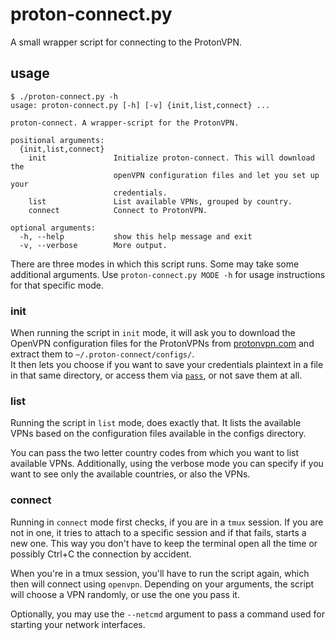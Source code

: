 # proton-connect.py
A small wrapper script for connecting to the ProtonVPN.

## usage
```
$ ./proton-connect.py -h        
usage: proton-connect.py [-h] [-v] {init,list,connect} ...

proton-connect. A wrapper-script for the ProtonVPN.

positional arguments:
  {init,list,connect}
    init               Initialize proton-connect. This will download the
                       openVPN configuration files and let you set up your
                       credentials.
    list               List available VPNs, grouped by country.
    connect            Connect to ProtonVPN.

optional arguments:
  -h, --help           show this help message and exit
  -v, --verbose        More output.
```

There are three modes in which this script runs.
Some may take some additional arguments. Use `proton-connect.py MODE -h` for usage instructions for that specific mode.

### init
When running the script in `init` mode, it will ask you to download the OpenVPN configuration files for the ProtonVPNs from [protonvpn.com][config-zips] and extract them to `~/.proton-connect/configs/`.  
It then lets you choose if you want to save your credentials plaintext in a file in that same directory, or access them via [`pass`][pass], or not save them at all.

### list
Running the script in `list` mode, does exactly that. It lists the available VPNs based on the configuration files available in the configs directory.

You can pass the two letter country codes from which you want to list available VPNs.
Additionally, using the verbose mode you can specify if you want to see only the available countries, or also the VPNs.

### connect
Running in `connect` mode first checks, if you are in a `tmux` session.
If you are not in one, it tries to attach to a specific session and if that fails, starts a new one.
This way you don't have to keep the terminal open all the time or possibly Ctrl+C the connection by accident.

When you're in a tmux session, you'll have to run the script again, which then will connect using `openvpn`.
Depending on your arguments, the script will choose a VPN randomly, or use the one you pass it.

Optionally, you may use the `--netcmd` argument to pass a command used for starting your network interfaces.


[config-zips]: https://account.protonvpn.com/downloads
[pass]: https://www.passwordstore.org/
